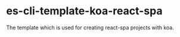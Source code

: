 # es-cli-template-koa-react-spa
The template which is used for creating react-spa projects with koa.
